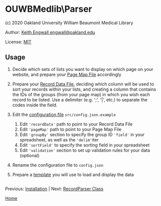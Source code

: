 # OUWBMedlib\Parser
(c) 2020 Oakland University William Beaumont Medical Library

Author: [Keith Engwall <engwall@oakland.edu>](mailto:engwall@oakland.edu)

License: [MIT](https://opensource.org/licenses/MIT)

## Usage

1. Decide which sets of lists you want to display on which 
page on your website, and prepare your [Page Map File](PageMap.md)
accordingly

2. Prepare your [Record Data File](RecordData.md), deciding which column 
will be used to sort your records within your lists, and creating a column
that contains the IDs of the groups (from your page map) in which you wish
each record to be listed.  Use a delimiter (e.g. ';', '|', etc.) to separate
the codes inside the field.
3. Edit the [configuration file](Config.md) `src/config.json.example`
    1. Edit `'recordData'` path to point to your Record Data File
    2. Edit `'pageMap'` path to point to your Page Map File
    3. Edit `'groupBy'` section to specify the group ID `'field'` in your spreadsheet,
    as well as the `'delim'`iter
    4. Edit `'sortField'` to specify the sorting field in your spreadsheet
    5. Edit `'validation'` section to set up validation rules for your 
    data (optional)
4. Rename the configuration file to `config.json`
5. Prepare a [template](Template.md) you will use to load and display the data


##
Previous: [Installation](Installation.md) | Next: [RecordParser Class](RecordParser.md)

[Home](../README.md)